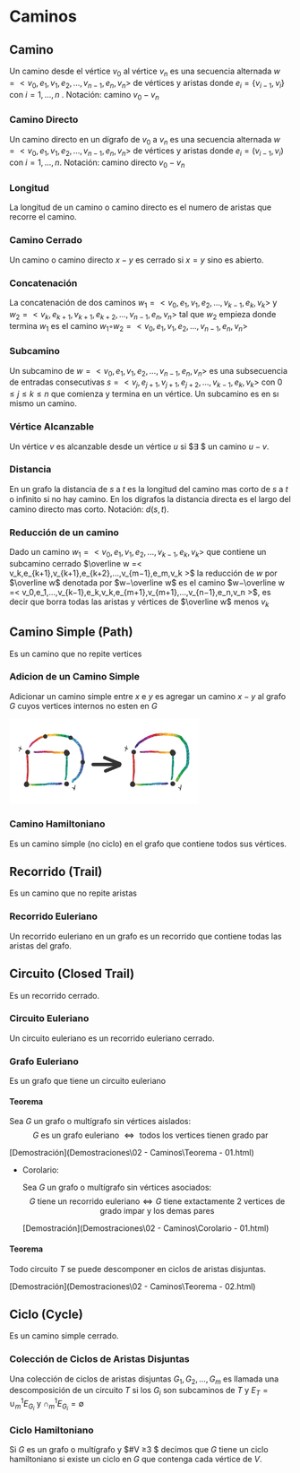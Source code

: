 # Caminos

## Camino

Un camino desde el vértice $v_0$ al vértice $v_n$ es una secuencia alternada $w =< v_0,e_1,v_1,e_2,...,v_{n−1},e_n,v_n >$ de vértices y aristas donde $e_i = \{v_{i−1},v_i\}$ con $i = 1,...,n$ . Notación: camino $v_0 −v_n$

### Camino Directo

Un camino directo en un dígrafo de $v_0$ a $v_n$ es una secuencia alternada $w =< v_0,e_1,v_1,e_2,...,v_{n−1},e_n,v_n >$ de vértices y aristas donde $e_i = (v_{i−1},v_i)$ con $i = 1,...,n$. Notación: camino directo $v_0 −v_n$

### Longitud

La longitud de un camino o camino directo es el numero de aristas que recorre el camino.

### Camino Cerrado

Un camino o camino directo $x−y$ es cerrado si $x = y$ sino es abierto.

### Concatenación

La concatenación de dos caminos $w_1 =< v_0,e_1,v_1,e_2,...,v_{k−1},e_k,v_k >$ y $w_2 =< v_k,e_{k+1},v_{k+1},e_{k+2},...,v_{n−1},e_n,v_n >$ tal que $w_2$ empieza donde termina $w_1$ es el camino $w_1◦w_2 =< v_0,e_1,v_1,e_2,...,v_{n−1},e_n,v_n >$

### Subcamino

Un subcamino de $w =< v_0,e_1,v_1,e_2,...,v_{n−1},e_n,v_n >$ es una subsecuencia de entradas consecutivas $s =< v_j,e_{j+1},v_{j+1},e_{j+2},...,v_{k−1},e_k,v_k >$ con $0≤ j ≤ k ≤ n$ que comienza y termina en un vértice. Un subcamino es en sı mismo un camino.

### Vértice Alcanzable

Un vértice $v$ es alcanzable desde un vértice $u$ si $∃ $ un camino $u−v$.

### Distancia

En un grafo la distancia de $s$ a $t$ es la longitud del camino mas corto de $s$ a $t$ o inﬁnito si no hay camino. En los dígrafos la distancia directa es el largo del camino directo mas corto. Notación: $d(s,t)$.

### Reducción de un camino

Dado un camino $w_1 =< v_0,e_1,v_1,e_2,...,v_{k−1},e_k,v_k >$ que contiene un subcamino cerrado $\overline w =< v_k,e_{k+1},v_{k+1},e_{k+2},...,v_{m−1},e_m,v_k >$ la reducción de $w$ por $\overline w$ denotada por $w−\overline w$ es el camino $w−\overline w =< v_0,e_1,...,v_{k−1},e_k,v_k,e_{m+1},v_{m+1},...,v_{n−1},e_n,v_n >$, es decir que borra todas las aristas y vértices de $\overline w$ menos $v_k$

## Camino Simple (Path)

Es un camino que no repite vertices

### Adicion de un Camino Simple

Adicionar un camino simple entre $x$ e $y$ es agregar un camino $x-y$ al grafo $G$ cuyos vertices internos no esten en $G$

<img src="Resources/clip_image001-1568030408265.png" alt="img" style="zoom:33%;" />

### Camino Hamiltoniano

Es un camino simple (no ciclo) en el grafo que contiene todos sus vértices.

## Recorrido (Trail)

Es un camino que no repite aristas

### Recorrido Euleriano

Un recorrido euleriano en un grafo es un recorrido que contiene todas las aristas del grafo.

## Circuito (Closed Trail)

Es un recorrido cerrado.

### Circuito Euleriano

Un circuito euleriano es un recorrido euleriano cerrado.

### Grafo Euleriano

Es un grafo que tiene un circuito euleriano

#### Teorema

Sea $G$ un grafo o multígrafo sin vértices aislados:
$$
G \text{ es un grafo euleriano } \Leftrightarrow \text{ todos los vertices tienen grado par}
$$

 [Demostración](Demostraciones\02 - Caminos\Teorema - 01.html) 

- Corolario:

  Sea $G$ un grafo o multígrafo sin vértices asociados:
  $$
  G \text{ tiene un recorrido euleriano} \Leftrightarrow G \text{ tiene extactamente 2 vertices de grado impar y los demas pares}
  $$

   [Demostración](Demostraciones\02 - Caminos\Corolario - 01.html) 

#### Teorema

Todo circuito $T$ se puede descomponer en ciclos de aristas disjuntas.

 [Demostración](Demostraciones\02 - Caminos\Teorema - 02.html) 

## Ciclo (Cycle)

Es un camino simple cerrado.

### Colección de Ciclos de Aristas Disjuntas

Una colección de ciclos de aristas disjuntas $G_1,G_2,...,G_m$ es llamada una descomposición de un circuito $T$ si los $G_i$ son subcaminos de $T$ y $E_T =\cup_m^1 E_{G_i}$ y $\cap_m^1 E_{G_i} =∅$

 ### Ciclo Hamiltoniano

Si $G$ es un grafo o multígrafo y $\#V ≥3 $ decimos que $G$ tiene un ciclo hamiltoniano si existe un ciclo en $G$ que contenga cada vértice de $V$.

